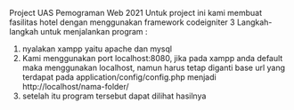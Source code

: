 Project UAS Pemograman Web 2021
Untuk project ini kami membuat fasilitas hotel dengan menggunakan framework codeigniter 3
Langkah-langkah untuk menjalankan program :
1. nyalakan xampp yaitu apache dan mysql
2. Kami menggunakan port localhost:8080, jika pada xampp anda default maka menggunakan localhost, namun harus tetap diganti base url yang terdapat pada
application/config/config.php menjadi http://localhost/nama-folder/
3. setelah itu program tersebut dapat dilihat hasilnya
